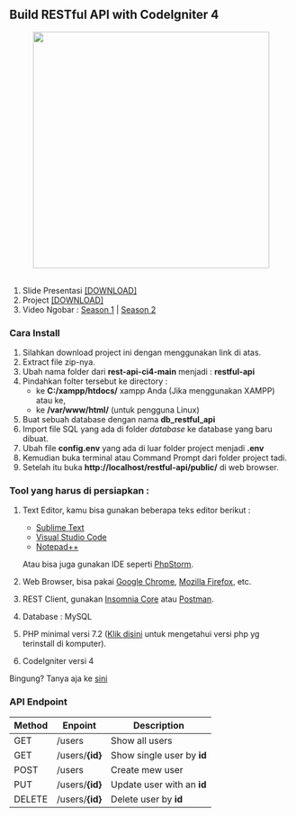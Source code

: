 ## Build RESTful API with CodeIgniter 4

<div style="width: 100%;text-align: center;">
    <img src='https://scontent-nrt1-1.cdninstagram.com/v/t51.2885-15/e35/127399826_437749454053166_7503781791875061262_n.jpg?_nc_ht=scontent-nrt1-1.cdninstagram.com&_nc_cat=102&_nc_ohc=CSKQuqDYDSAAX-uF9Pi&tp=1&oh=f04a94c9741e706cb9215428e17d9ba3&oe=5FFA40D9' width="420px" align="center">
</div>
<br>

1. Slide Presentasi <a href='https://docs.google.com/presentation/d/1YZBexN6ZAEAQ1b-ta1zot5pM7I3VJXDP6vK-kH-lvac/edit?usp=sharing'>[DOWNLOAD]</a>
2. Project <a href='https://github.com/ahanafi/rest-api-ci4/archive/main.zip'>[DOWNLOAD]</a>
3. Video Ngobar : [Season 1](https://www.youtube.com/watch?v=o-YLFnojRP0) | [Season 2](https://www.youtube.com/watch?v=2QvlrYP4-rA)

### Cara Install

1. Silahkan download project ini dengan menggunakan link di atas.
2. Extract file zip-nya.
3. Ubah nama folder dari **rest-api-ci4-main** menjadi : **restful-api**
4. Pindahkan folter tersebut ke directory :
   - ke **C:/xampp/htdocs/** xampp Anda (Jika menggunakan XAMPP) atau ke,
   - ke **/var/www/html/** (untuk pengguna Linux)
5. Buat sebuah database dengan nama **db_restful_api**
6. Import file SQL yang ada di folder *database* ke database yang baru dibuat.
7. Ubah file **config.env** yang ada di luar folder project menjadi **.env**
8. Kemudian buka terminal atau Command Prompt dari folder project tadi.
9. Setelah itu buka **http://localhost/restful-api/public/** di web browser.

### Tool yang harus di persiapkan :
1. Text Editor, kamu bisa gunakan beberapa teks editor berikut :
   - [Sublime Text](https://www.sublimetext.com/3)
   - [Visual Studio Code](https://code.visualstudio.com/)
   - [Notepad++](https://notepad-plus-plus.org/downloads/)
   
   Atau bisa juga gunakan IDE seperti [PhpStorm](https://www.jetbrains.com/phpstorm/).
2. Web Browser, bisa pakai [Google Chrome](https://www.google.com/intl/id/chrome/), [Mozilla Firefox](https://www.mozilla.org/id/firefox/browsers/), etc.
3. REST Client, gunakan [Insomnia Core](https://updates.insomnia.rest/downloads/windows/latest) atau [Postman](https://www.postman.com/downloads/).
4. Database : MySQL
5. PHP minimal versi 7.2 ([Klik disini](https://tekno-g.blogspot.com/2018/07/cara-cek-versi-xampp-dan-php-di-windows.html) untuk mengetahui versi php yg terinstall di komputer).
6. CodeIgniter versi 4

Bingung? Tanya aja ke [sini](http://wa.me/6283824055826)


### API Endpoint

| Method    | Enpoint           | Description               |
| -------   | -------           | --------------------------|
|   GET     | /users            | Show all users            |
|   GET     | /users/**{id}**   | Show single user by **id**|
|   POST    | /users            | Create mew user           |
|   PUT     | /users/**{id}**   | Update user with an **id**|
|   DELETE  | /users/**{id}**   | Delete user by **id**     |
